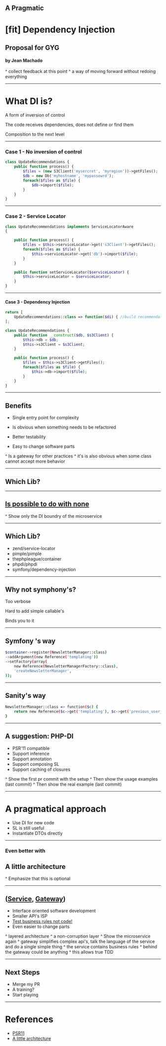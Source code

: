 ## A Pragmatic
# [fit] Dependency Injection
## Proposal for GYG


#### by Jean Machado


^ collect feedback at this point
^ a way of moving forward without redoing everything

---

# What DI is?

A form of inversion of control

The code receives dependencies, does not define or find them

Composition to the next level

----

### Case 1 - No inversion of control

```php
class UpdateRecommendations {
    public function process() {
        $files = (new S3Client('mysercret', 'myregion'))->getFiles();
        $db = new Db('myhostname', 'mypassowrd');
        foreach($files as $file) {
            $db->import($file);
        }
    }
}
```

---


### Case 2 - Service Locator

```php
class UpdateRecommendations implements ServiceLocatorAware
{

    public function process() {
        $files = $this->serviceLocator->get('s3Client')->getFiles();
        foreach($files as $file) {
            $this->serviceLocator->get('db')->import($file);
        }
    }

    public function setServiceLocator($serviceLocator) {
        $this->serviceLocator = $serviceLocator;
    }
}
```

----


#### Case 3 - Dependency Injection

```php
return [
    UpdateRecommendations::class => function($di) { //build recommendations here }
];

class UpdateRecommendations {
    public function __construct($db, $s3Client) {
        $this->db = $db;
        $this->s3Client = $s3Client;
    }

    public function process() {
        $files = $this->s3Client->getFiles();
        foreach($files as $file) {
            $this->db->import($file);
        }
    }
}
```

---

## Benefits

- Single entry point for complexity

- Is obvious when something needs to be refactored

- Better testability

- Easy to change software parts

^ Is a gateway for other practices
^ it's is also obvious when some class cannot accept more behavior

----

## Which Lib?

----

## [Is possible to do with none](https://github.com/getyourguide/fishfarm/pull/11029/files#diff-e4a1d123347a52b3c4110af23cba461c)

^ Show only the DI boundry of the microservice

----

## Which Lib?

- zend/service-locator
- pimple/pimple
- thephpleague/container
- phpdi/phpdi
- symfony/dependency-injection

----


## Why not symphony's?

Too verbose

Hard to add simple callable's

Binds you to it

----

## Symfony 's way

```sh
$container->register(NewsletterManager::class)
->addArgument(new Reference('templating'))
->setFactory(array(
    new Reference(NewsletterManagerFactory::class),
    'createNewsletterManager',
));
```
----

## Sanity's way

```sh
NewsletterManager::class => function($c) {
    return new Reference($c->get('templating'), $c->get('previous_user_count') + 1 );
}
```



----

## A suggestion: PHP-DI

 - PSR'11 compatible
 - Support inference
 - Support annotation
 - Support composing SL
 - Support caching of closures

^ Show the first pr commit with the setup
^ Then show the usage examples (last commit)
^ Then show the real example (last commit)

----

# A pragmatical approach

- Use DI for new code
- SL is still useful
- Instantiate DTOs directly

---

### Even better with


## A little architecture


^ Emphasize that this is optional

---

## ([Service](https://github.com/getyourguide/fishfarm/pull/11029/files#diff-e4a1d123347a52b3c4110af23cba461c), [Gateway](https://github.com/getyourguide/fishfarm/pull/11029/files#diff-d2287a4a507015ac44fc1244c93b4bd1))


- Interface oriented software development
- Smaller API's ISP
- [Test business rules not code!](https://github.com/getyourguide/fishfarm/pull/11029/files#diff-1699622f112e4a5ae27328916cf8b027)
- Even easier to change parts

^ layered architecture
^ a non-corruption layer
^ Show the microservice again
^ gateway simplifies complex api's, talk the language of the service and do a single simple thing
^ the service contains business rules
^ behind the gateway could be anything
^ this allows true TDD

----

## Next Steps

 - Merge my PR
 - A training?
 - Start playing

---

# References

- [PSR11](https://www.php-fig.org/psr/psr-11/meta/)
- [A little architecture](http://blog.cleancoder.com/uncle-bob/2016/01/04/ALittleArchitecture.html)

